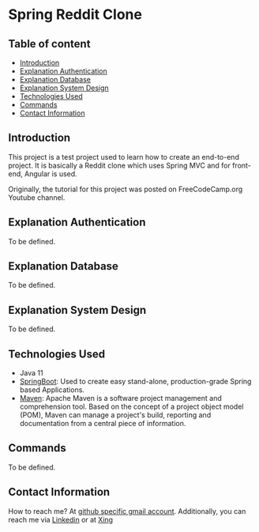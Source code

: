 # Spring Reddit Clone

## Table of content
- [Introduction](#introduction)
- [Explanation Authentication](#explanation-authentication)
- [Explanation Database](#explanation-database)
- [Explanation System Design](#explanation-system-design)
- [Technologies Used](#technologies-used)
- [Commands](#commands)
- [Contact Information](#contact-information)


## Introduction

This project is a test project used to learn how to create an end-to-end project. 
It is basically a Reddit clone which uses Spring MVC and for front-end, Angular is used. 

Originally, the tutorial for this project was posted on FreeCodeCamp.org Youtube channel.


## Explanation Authentication

To be defined.
 
## Explanation Database

To be defined.
 

## Explanation System Design


To be defined.
 

 



## Technologies Used

- Java 11
- [SpringBoot](https://start.spring.io/): Used to create easy stand-alone, production-grade Spring based Applications.
- [Maven](https://maven.apache.org/): Apache Maven is a software project management and comprehension tool. Based on the concept of a project object model (POM), Maven can manage a project's build, reporting and documentation from a central piece of information.

## Commands

To be defined.
 

## Contact Information

How to reach me? At [github specific gmail account](syed.umer.ahmed.code@gmail.com). Additionally, you can reach me via [Linkedin](https://www.linkedin.com/in/syed-umer-ahmed-a346a746/) or at [Xing](https://www.xing.com/profile/SyedUmer_Ahmed/cv)





















